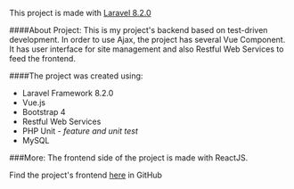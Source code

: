 This project is made with [Laravel 8.2.0](https://laravel.com/)

####About Project:
This is my project's backend based on test-driven development.
In order to use Ajax, the project has several Vue Component.
It has user interface for site management and also Restful Web Services to feed the frontend.

####The project was created using:
* Laravel Framework 8.2.0
* Vue.js
* Bootstrap 4
* Restful Web Services
* PHP Unit - *feature and unit test*
* MySQL


###More:
The frontend side of the project is made with ReactJS.

Find the project's frontend [here](https://github.com/minaTfn/Remini-Front) in GitHub
